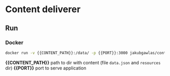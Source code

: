 # Content deliverer

## Run

### Docker

```bash
docker run -v {{CONTENT_PATH}}:/data/ -p {{PORT}}:3000 jakubgawlas/content-deliverer
```

**{{CONTENT_PATH}}** path to dir with content (file `data.json` and `resources` dir)
**{{PORT}}** port to serve application
